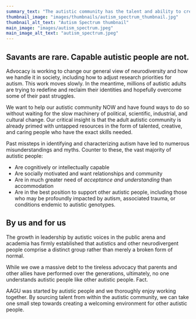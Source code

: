 ```yaml
---
summary_text: "The autistic community has the talent and ability to create solutions NOW. \"Actually Autistic\" adults are not what you see on TV."
thumbnail_image: "images/thumbnails/autism_spectrum_thumbnail.jpg"
thumbnail_alt_text: "Autism Spectrum thumbnail"
main_image: "images/autism_spectrum.jpeg"
main_image_alt_text: "autism_spectrum.jpeg"
---
```


## Savants are rare. Capable autistic people are not.
Advocacy is working to change our general view of neurodiversity and how we handle it in society, including how to adjust research priorities for autism. This work moves slowly. In the meantime, millions of autistic adults are trying to redefine and reclaim their identities and hopefully overcome some of their past struggles.

We want to help our autistic community NOW and have found ways to do so without waiting for the slow machinery of political, scientific, industrial, and cultural change. Our critical insight is that the adult autistic community is already primed with untapped resources in the form of talented, creative, and caring people who have the exact skills needed.

Past missteps in identifying and characterizing autism have led to numerous misunderstandings and myths. Counter to these, the vast majority of autistic people:

- Are cognitively or intellectually capable
- Are socially motivated and want relationships and community
- Are in much greater need of _acceptance and understanding_ than accommodation
- Are in the best position to support other autistic people, including those who may be profoundly impacted by autism, associated trauma, or conditions endemic to autistic genotypes.

## By us and for us
The growth in leadership by autistic voices in the public arena and academia has firmly established that autistics and other neurodivergent people comprise a distinct group rather than merely a broken form of normal.

While we owe a massive debt to the tireless advocacy that parents and other allies have performed over the generations, ultimately, no one understands autistic people like other autistic people. Fact.

AAGU was started by autistic people and we thoroughly enjoy working together. By sourcing talent from within the autistic community, we can take one small step towards creating a welcoming environment for other autistic people.
